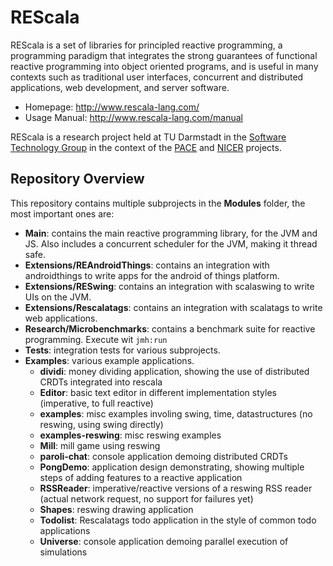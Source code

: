# REScala

REScala is a set of libraries for principled reactive programming,
a programming paradigm that integrates the strong guarantees of functional reactive programming into object oriented programs,
and is useful in many contexts such as traditional user interfaces, concurrent and distributed applications, web development, and server software.

* Homepage: <http://www.rescala-lang.com/>
* Usage Manual: <http://www.rescala-lang.com/manual>

REScala is a research project held at TU Darmstadt in the
[Software Technology Group](http://www.stg.tu-darmstadt.de/)
in the context of the [PACE](http://www.pace-erc.eu/)
and [NICER](http://nicer.network/) projects.

## Repository Overview

This repository contains multiple subprojects in the __Modules__ folder, the most important ones are:

* __Main__: contains the main reactive programming library, for the JVM and JS.
  Also includes a concurrent scheduler for the JVM, making it thread safe.
* __Extensions/REAndroidThings__: contains an integration with androidthings to write apps for the android of things platform.
* __Extensions/RESwing__: contains an integration with scalaswing to write UIs on the JVM.
* __Extensions/Rescalatags__: contains an integration with scalatags to write web applications.
* __Research/Microbenchmarks__: contains a benchmark suite for reactive programming.
  Execute wit `jmh:run`
* __Tests__: integration tests for various subprojects.
* __Examples__: various example applications.
  * __dividi__: money dividing application, showing the use of distributed CRDTs integrated into rescala
  * __Editor__: basic text editor in different implementation styles (imperative, to full reactive)
  * __examples__: misc examples involing swing, time, datastructures (no reswing, using swing directly)
  * __examples-reswing__: misc reswing examples
  * __Mill__: mill game using reswing
  * __paroli-chat__: console application demoing distributed CRDTs
  * __PongDemo__: application design demonstrating, showing multiple steps of adding features to a reactive application
  * __RSSReader__: imperative/reactive versions of a reswing RSS reader (actual network request, no support for failures yet)
  * __Shapes__: reswing drawing application
  * __Todolist__: Rescalatags todo application in the style of common todo applications
  * __Universe__: console application demoing parallel execution of simulations

